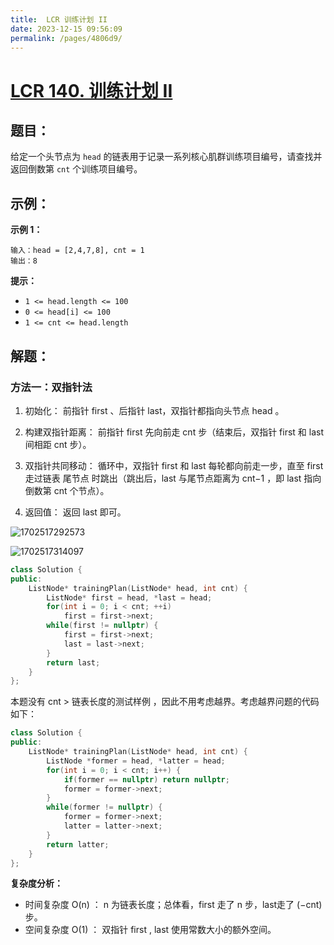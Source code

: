 ```yaml
---
title:  LCR 训练计划 II
date: 2023-12-15 09:56:09
permalink: /pages/4806d9/
---
```

# [LCR 140. 训练计划 II](https://leetcode.cn/problems/lian-biao-zhong-dao-shu-di-kge-jie-dian-lcof/)

## 题目：

给定一个头节点为 `head` 的链表用于记录一系列核心肌群训练项目编号，请查找并返回倒数第 `cnt` 个训练项目编号。

## 示例：

**示例 1：**

```
输入：head = [2,4,7,8], cnt = 1
输出：8
```

**提示：**

- `1 <= head.length <= 100`
- `0 <= head[i] <= 100`
- `1 <= cnt <= head.length`

## 解题：

### 方法一：双指针法

1. 初始化： 前指针 first 、后指针 last，双指针都指向头节点 head 。

2. 构建双指针距离： 前指针 first 先向前走 cnt 步（结束后，双指针 first 和 last 间相距 cnt 步）。 
3. 双指针共同移动： 循环中，双指针 first 和 last 每轮都向前走一步，直至 first 走过链表 尾节点 时跳出（跳出后，last 与尾节点距离为 cnt−1 ，即 last 指向倒数第 cnt 个节点）。
4. 返回值： 返回 last 即可。

![1702517292573](https://cdn.jsdelivr.net/gh/xiaose-code/Pictures@main/img/1702517292573.webp)

![1702517314097](https://cdn.jsdelivr.net/gh/xiaose-code/Pictures@main/img/1702517314097.webp)

```CPP
class Solution {
public:
    ListNode* trainingPlan(ListNode* head, int cnt) {
        ListNode* first = head, *last = head;
        for(int i = 0; i < cnt; ++i)
            first = first->next;
        while(first != nullptr) {
            first = first->next;
            last = last->next;
        }
        return last;
    }
};
```

本题没有 cnt > 链表长度的测试样例 ，因此不用考虑越界。考虑越界问题的代码如下：

```CPP
class Solution {
public:
    ListNode* trainingPlan(ListNode* head, int cnt) {
        ListNode *former = head, *latter = head;
        for(int i = 0; i < cnt; i++) {
            if(former == nullptr) return nullptr;
            former = former->next;
        }
        while(former != nullptr) {
            former = former->next;
            latter = latter->next;
        }
        return latter;
    }
};
```

**复杂度分析：**

- 时间复杂度 O(n) ： n 为链表长度；总体看，first 走了 n 步，last走了 (−cnt) 步。
- 空间复杂度 O(1) ： 双指针 first , last 使用常数大小的额外空间。

